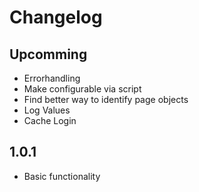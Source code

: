 # Changelog

## Upcomming
- Errorhandling
- Make configurable via script
- Find better way to identify page objects
- Log Values
- Cache Login


## 1.0.1
- Basic functionality
